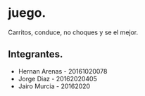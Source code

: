 # juego.
Carritos, conduce, no choques y se el mejor.

## Integrantes.
* Hernan Arenas - 20161020078
* Jorge Diaz - 20162020405
* Jairo Murcia - 20162020
